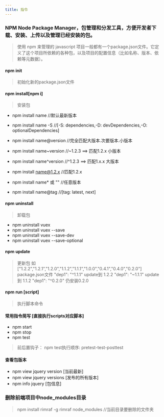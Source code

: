 ```yaml
---
title: 指令
---
```

### NPM Node Package Manager，包管理和分发工具，方便开发者下载、安装、上传以及管理已经安装的包。
> 使用 npm 来管理的 javascript 项目一般都有一个package.json文件。它定义了这个项目所依赖的各种包，以及项目的配置信息（比如名称、版本、依赖等元数据）。

#### npm init
> 初始化新的package.json文件

#### npm install[npm i] 
> 安装包
- npm install name          //默认最新版本
- npm install name  -S        //[-S: dependencies,-D: devDependencies,-O: optionalDependencies]

- npm install name@version  //完全匹配大版本.次要版本.小版本
- npm install name~version  //~1.2.3 ==> 匹配1.2.x 小版本
- npm install name^version  //^1.2.3 ==> 匹配1.x.x 大版本
- npm install name@1.2.x    //匹配1.2.x
- npm install name* 或 ""   //任意版本
- npm install name@tag   //[tag: latest, next] 

#### npm uninstall
> 卸载包
- npm uninstall vuex
- npm uninstall vuex --save
- npm uninstall vuex --save-dev
- npm uninstall vuex --save-optional

#### npm update
> 更新包
> 如 ["1.2.2","1.2.1","1.2.0","1.1.2","1.1.1","1.0.0","0.4.1","0.4.0","0.2.0"]
> package.json文件 
> "dep1": "^1.1.1"   update到 1.2.2
> "dep1": "~1.1.1"   update到 1.1.2
> "dep1": "^0.2.0"   仍安装0.2.0
#### npm run [script]
> 执行脚本命令

#### 常用指令简写 [直接执行scripts对应脚本]
- npm start 
- npm stop
- npm test
> 前后置钩子：
> npm test执行顺序: pretest-test-posttest

#### 查看包版本
- npm view jquery version  [当前最新]
- npm view jquery versions [发布的所有版本]
- npm info jquery [包信息]

### 删除前端项目中node_modules目录
> npm install rimraf -g
> rimraf node_modules    //当前目录要删除的文件夹








